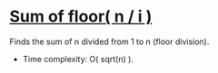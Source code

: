 # [Sum of floor( n / i )](sum_of_floor.cpp)
Finds the sum of n divided from 1 to n (floor division).
* Time complexity: O( sqrt(n) ).
